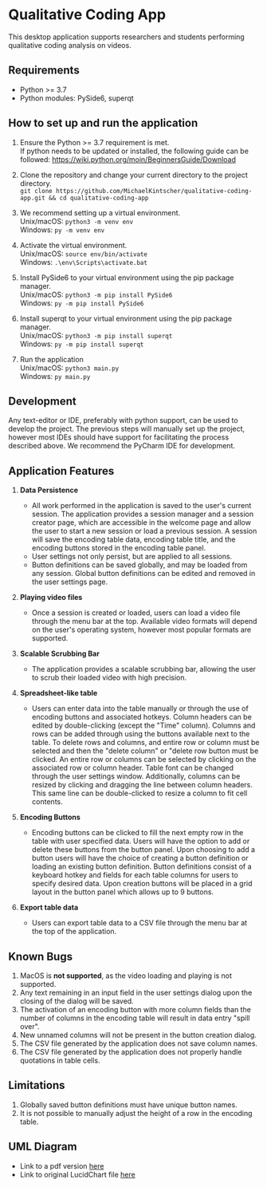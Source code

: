 # Qualitative Coding App
This desktop application supports researchers and students performing qualitative coding analysis on videos.

## Requirements
- Python >= 3.7
- Python modules: PySide6, superqt

## How to set up and run the application
1. Ensure the Python >= 3.7 requirement is met.  
If python needs to be updated or installed, the following guide can be followed: https://wiki.python.org/moin/BeginnersGuide/Download  

2. Clone the repository and change your current directory to the project directory.  
`git clone https://github.com/MichaelKintscher/qualitative-coding-app.git && cd qualitative-coding-app`

3. We recommend setting up a virtual environment.  
Unix/macOS: `python3 -m venv env`  
Windows: `py -m venv env`  

4. Activate the virtual environment.  
Unix/macOS: `source env/bin/activate`  
Windows: `.\env\Scripts\activate.bat`  

5. Install PySide6 to your virtual environment using the pip package manager.  
Unix/macOS: `python3 -m pip install PySide6`  
Windows: `py -m pip install PySide6`  

6. Install superqt to your virtual environment using the pip package manager.  
Unix/macOS: `python3 -m pip install superqt`  
Windows: `py -m pip install superqt`  

7. Run the application  
Unix/macOS: `python3 main.py`  
Windows: `py main.py`  

## Development
Any text-editor or IDE, preferably with python support, can be used to develop the project. The previous steps will manually set up the project,
however most IDEs should have support for facilitating the process described above. We recommend the PyCharm IDE for development.

## Application Features
1. **Data Persistence**
    * All work performed in the application is saved to the user's current session. The application provides a session manager
      and a session creator page, which are accessible in the welcome page and allow the user to start a new session or 
      load a previous session. A session will save the encoding table data, encoding table title, and the encoding buttons stored in 
      the encoding table panel.
    * User settings not only persist, but are applied to all sessions.
    * Button definitions can be saved globally, and may be loaded from any session. Global button definitions can be
      edited and removed in the user settings page.
      
2. **Playing video files**
    * Once a session is created or loaded, users can load a video file through the menu bar at the top. Available video 
      formats will depend on the user's operating system, however most popular formats are supported.

3. **Scalable Scrubbing Bar**
    * The application provides a scalable scrubbing bar, allowing the user to scrub their loaded video with high precision.
      
4. **Spreadsheet-like table**
    * Users can enter data into the table manually or through the use of encoding buttons and associated hotkeys. 
      Column headers can be edited by double-clicking (except the "Time" column). Columns and rows can 
      be added through using the buttons available next to the table. To delete rows and columns, and entire row or 
      column must be selected and then the "delete column" or "delete row button must be clicked. An entire row or columns 
      can be selected by clicking on the associated row or column header. Table font can be changed through the user
      settings window. Additionally, columns can be resized by clicking and dragging the line between column headers. 
      This same line can be double-clicked to resize a column to fit cell contents.
      
5. **Encoding Buttons**
    * Encoding buttons can be clicked to fill the next empty row in the table with user specified data. Users will have the
      option to add or delete these buttons from the button panel. Upon choosing to add a button users will have the 
      choice of creating a button definition or loading an existing button definition. Button definitions consist of a
      keyboard hotkey and fields for each table columns for users to specify desired data. Upon creation buttons will be
      placed in a grid layout in the button panel which allows up to 9 buttons. 
      
6. **Export table data**
    * Users can export table data to a CSV file through the menu bar at the top of the application.

## Known Bugs
1. MacOS is **not supported**, as the video loading and playing is not supported.
2. Any text remaining in an input field in the user settings dialog upon the closing of the dialog will be saved.
3. The activation of an encoding button with more column fields than the number of columns in the encoding table will result in data entry "spill over".
4. New unnamed columns will not be present in the button creation dialog.
5. The CSV file generated by the application does not save column names.
6. The CSV file generated by the application does not properly handle quotations in table cells.

## Limitations
1. Globally saved button definitions must have unique button names.
2. It is not possible to manually adjust the height of a row in the encoding table.

## UML Diagram
* Link to a pdf version [here](https://github.com/MichaelKintscher/qualitative-coding-app/blob/main/Diagrams/Qualitative%20Coding%20App.pdf)
* Link to original LucidChart file [here](https://lucid.app/lucidchart/1ee102b0-70dc-4355-b1d6-a0791bb755bc/edit?viewport_loc=-2494%2C-686%2C9117%2C4194%2CHWEp-vi-RSFO&invitationId=inv_c7a332ee-d62e-4f13-b211-3076367d4d1c)
